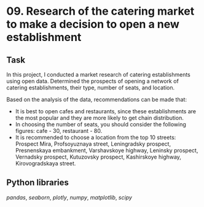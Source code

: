 # 09. Research of the catering market to make a decision to open a new establishment

## Task

In this project, I conducted a market research of catering establishments using open data. Determined the prospects of opening a network of catering establishments, their type, number of seats, and location.  

Based on the analysis of the data, recommendations can be made that:
- It is best to open cafes and restaurants, since these establishments are the most popular and they are more likely to get chain distribution.
- In choosing the number of seats, you should consider the following figures: cafe - 30, restaurant - 80.
- It is recommended to choose a location from the top 10 streets: Prospect Mira, Profsoyuznaya street, Leningradsky prospect, Presnenskaya embankment, Varshavskoye highway, Leninsky prospect, Vernadsky prospect, Kutuzovsky prospect, Kashirskoye highway, Kirovogradskaya street.

## Python libraries
*pandas*, *seaborn*, *plotly*, *numpy*, *matplotlib*, *scipy*
